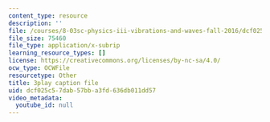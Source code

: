 ```yaml
---
content_type: resource
description: ''
file: /courses/8-03sc-physics-iii-vibrations-and-waves-fall-2016/dcf025c57dab57bba3fd636db011dd57_SnNmbVH5DAM.vtt
file_size: 75460
file_type: application/x-subrip
learning_resource_types: []
license: https://creativecommons.org/licenses/by-nc-sa/4.0/
ocw_type: OCWFile
resourcetype: Other
title: 3play caption file
uid: dcf025c5-7dab-57bb-a3fd-636db011dd57
video_metadata:
  youtube_id: null
---
```

